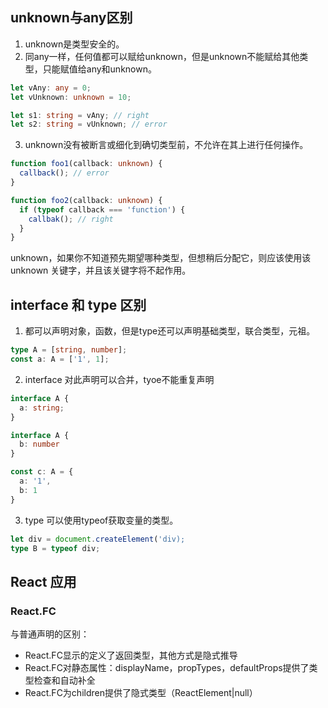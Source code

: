 ## unknown与any区别
1. unknown是类型安全的。
2. 同any一样，任何值都可以赋给unknown，但是unknown不能赋给其他类型，只能赋值给any和unknown。
```ts
let vAny: any = 0;
let vUnknown: unknown = 10;

let s1: string = vAny; // right
let s2: string = vUnknown; // error
```
3. unknown没有被断言或细化到确切类型前，不允许在其上进行任何操作。
```ts
function foo1(callback: unknown) {
  callback(); // error
}

function foo2(callback: unknown) {
  if (typeof callback === 'function') {
    callbak(); // right
  }
}
```
unknown，如果你不知道预先期望哪种类型，但想稍后分配它，则应该使用该 unknown 关键字，并且该关键字将不起作用。

## interface 和 type 区别
1. 都可以声明对象，函数，但是type还可以声明基础类型，联合类型，元祖。
```ts
type A = [string, number];
const a: A = ['1', 1];
```
2. interface 对此声明可以合并，tyoe不能重复声明
```ts
interface A {
  a: string;
}

interface A {
  b: number
}

const c: A = {
  a: '1',
  b: 1
}
```
3. type 可以使用typeof获取变量的类型。
```ts
let div = document.createElement('div);
type B = typeof div;
```

## React 应用

### React.FC
与普通声明的区别：
- React.FC显示的定义了返回类型，其他方式是隐式推导
- React.FC对静态属性：displayName，propTypes，defaultProps提供了类型检查和自动补全
- React.FC为children提供了隐式类型（ReactElement|null）

